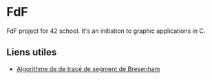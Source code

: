 # FdF
FdF project for 42 school. It's an initiation to graphic applications in C.

## Liens utiles

* [Algorithme de de tracé de segment de Bresenham](https://fr.wikipedia.org/wiki/Algorithme_de_trac%C3%A9_de_segment_de_Bresenham)
